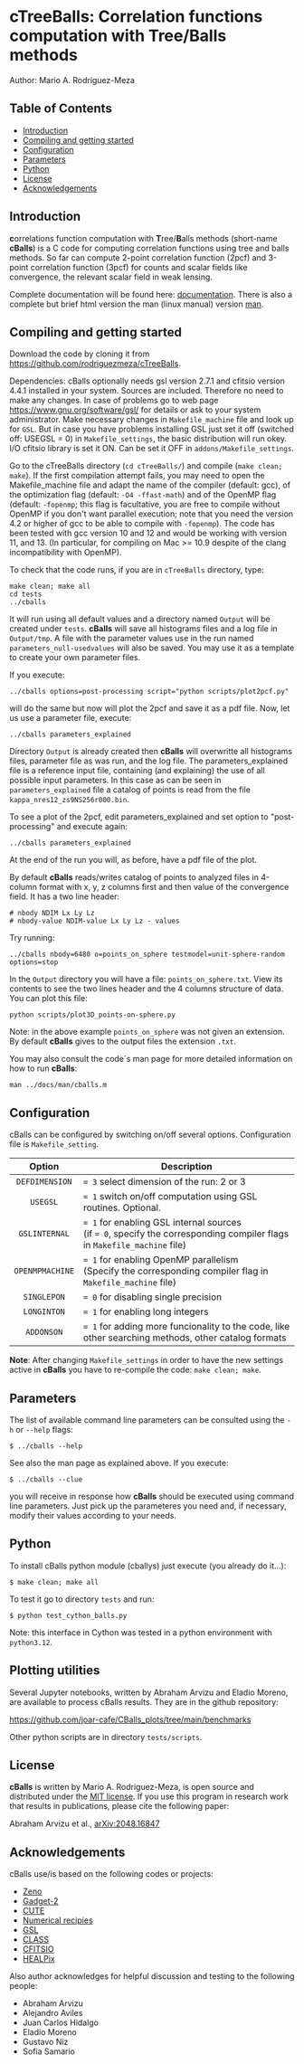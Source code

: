 # cTreeBalls: Correlation functions computation with Tree/Balls methods

Author: Mario A. Rodriguez-Meza

## Table of Contents

-   [Introduction](#introduction)
-   [Compiling and getting started](#compiling-and-getting-started)
-   [Configuration](#configuration)
-   [Parameters](#parameters)
-   [Python](#python)
-   [License](#license)
-   [Acknowledgements](#acknowledgements)

## Introduction

**c**orrelations function computation with **T**ree/**B**alls methods (short-name **cBalls**) is a C code for computing correlation functions using tree and balls methods. So far can compute 2-point correlation function (2pcf) and 3-point correlation function (3pcf) for counts and scalar fields like convergence, the relevant scalar field in weak lensing.

Complete documentation will be found here: [documentation](https://ctreeballs.readthedocs.io/en/latest/). There is also a complete but brief html version the man (linux manual) version [man](https://github.com/rodriguezmeza/cTreeBalls/blob/main/docs/man/cballs.html).

## Compiling and getting started

Download the code by cloning it from https://github.com/rodriguezmeza/cTreeBalls.

Dependencies: cBalls optionally needs gsl version 2.7.1 and cfitsio version 4.4.1 installed in your system. Sources are included. Therefore no need to make any changes. In case of problems go to web page https://www.gnu.org/software/gsl/ for details or ask to your system administrator. Make necessary changes in `Makefile_machine` file and look up for `GSL`. But in case you have problems installing GSL just set it off (switched off: USEGSL = 0) in `Makefile_settings`, the basic distribution will run okey. I/O cfitsio library is set it ON. Can be set it OFF in `addons/Makefile_settings`.

Go to the cTreeBalls directory (`cd cTreeBalls/`) and compile (`make clean; make`). If the first compilation attempt fails, you may need to open the Makefile_machine file and adapt the name of the compiler (default: gcc), of the optimization flag (default: `-O4 -ffast-math`) and of the OpenMP flag (default: `-fopenmp`; this flag is facultative, you are free to compile without OpenMP if you don't want parallel execution; note that you need the version 4.2 or higher of gcc to be able to compile with `-fopenmp`). The code has been tested with gcc version 10 and 12 and would be working with version 11, and 13. (In particular, for compiling on Mac >= 10.9 despite of the clang incompatibility with OpenMP).

To check that the code runs, if you are in `cTreeBalls` directory, type:

    make clean; make all
    cd tests
    ../cballs

It will run using all default values and a directory named `Output` will be created under `tests`. **cBalls** will save all histograms files and a log file in `Output/tmp`. A file with the parameter values use in the run named `parameters_null-usedvalues` will also be saved. You may use it as a template to create your own parameter files.

If you execute:

    ../cballs options=post-processing script="python scripts/plot2pcf.py"

will do the same but now will plot the 2pcf and save it as a pdf file. Now, let us use a parameter file, execute:

    ../cballs parameters_explained

Directory `Output` is already created then **cBalls** will overwritte all histograms files, parameter file as was run, and the log file. The parameters_explained file is a reference input file, containing (and explaining) the use of all possible input parameters. In this case as can be seen in `parameters_explained` file a catalog of points is read from the file `kappa_nres12_zs9NS256r000.bin`.

To see a plot of the 2pcf, edit parameters_explained and set option to "post-processing" and execute again:
 
    ../cballs parameters_explained

At the end of the run you will, as before, have a pdf file of the plot.

By default **cBalls** reads/writes catalog of points to analyzed files in 4-column format with x, y, z columns first and then value of the convergence field. It has a two line header:

    # nbody NDIM Lx Ly Lz
    # nbody-value NDIM-value Lx Ly Lz - values

Try running:

    ../cballs nbody=6480 o=points_on_sphere testmodel=unit-sphere-random options=stop

In the `Output` directory you will have a file: `points_on_sphere.txt`. View its contents to see the two lines header and the 4 columns structure of data. You can plot this file:

    python scripts/plot3D_points-on-sphere.py

Note: in the above example `points_on_sphere` was not given an extension. By default **cBalls** gives to the output files the extension `.txt`.

You may also consult the code´s man page for more detailed information on how to run **cBalls**:

    man ../docs/man/cballs.m


## Configuration

cBalls can be configured by switching on/off several options. Configuration file is `Makefile_setting`.

| Option         | Description                                                                                                                                                   |
|:--------------:|---------------------------------------------------------------------------------------------------------------------------------------------------------------|
| `DEFDIMENSION`       | `= 3` select dimension of the run: 2 or 3                                                                                                                     |
| `USEGSL`       | `= 1` switch on/off computation using GSL routines. Optional.                                                                                                                      |
| `GSLINTERNAL`     | `= 1` for enabling GSL internal sources<br />(if `= 0`, specify the corresponding compiler flags in `Makefile_machine` file)                                                             |
| `OPENMPMACHINE`     | `= 1` for enabling OpenMP parallelism<br />(Specify the corresponding compiler flag in `Makefile_machine` file)                                                             |
| `SINGLEPON`    | `= 0` for disabling single precision                                                                                                                             |
| `LONGINTON`    | `= 1` for enabling long integers                                                                                                                             |
| `ADDONSON`  | `= 1` for adding more funcionality to the code, like other searching methods, other catalog formats                                                                                                |

**Note**:
After changing `Makefile_settings` in order to have the new settings active in **cBalls** you have to re-compile the code: `make clean; make`. 

## Parameters

The list of available command line parameters can be consulted using the `-h` or `--help` flags:

    $ ../cballs --help

See also the man page as explained above. If you execute:

    $ ../cballs --clue

you will receive in response how **cBalls** should be executed using command line parameters. Just pick up the parameteres you need and, if necessary, modify their values according to your needs.

## Python

To install cBalls python module (cballys) just execute (you already do it...):

    $ make clean; make all

To test it go to directory `tests` and run:

    $ python test_cython_balls.py

Note: this interface in Cython was tested in a python environment with `python3.12`.

## Plotting utilities

Several Jupyter notebooks, written by Abraham Arvizu and Eladio Moreno, are available to process cBalls results. They are in the github repository: 

https://github.com/joar-cafe/CBalls_plots/tree/main/benchmarks

Other python scripts are in directory `tests/scripts`.


## License

**cBalls** is written by Mario A. Rodriguez-Meza, is open source and distributed under the [MIT license](LICENSE). If you use this program in research work that results in publications, please cite the following paper:

Abraham Arvizu et al., [arXiv:2048.16847](https://arxiv.org/abs/2408.16847)

## Acknowledgements

cBalls use/is based on the following codes or projects:
-   [Zeno](https://home.ifa.hawaii.edu/users/barnes/zeno/index.html)
-   [Gadget-2](https://wwwmpa.mpa-garching.mpg.de/gadget/)
-   [CUTE](https://github.com/damonge/CUTE)
-   [Numerical recipies](https://numerical.recipes/)
-   [GSL](https://www.gnu.org/software/gsl/)
-   [CLASS](https://github.com/lesgourg/class_public)
-   [CFITSIO](https://heasarc.gsfc.nasa.gov/fitsio/fitsio.html)
-   [HEALPix](https://healpix.sourceforge.io/)

Also author acknowledges for helpful discussion and testing to the following people:

- Abraham Arvizu
- Alejandro Aviles
- Juan Carlos Hidalgo
- Eladio Moreno
- Gustavo Niz
- Sofia Samario
